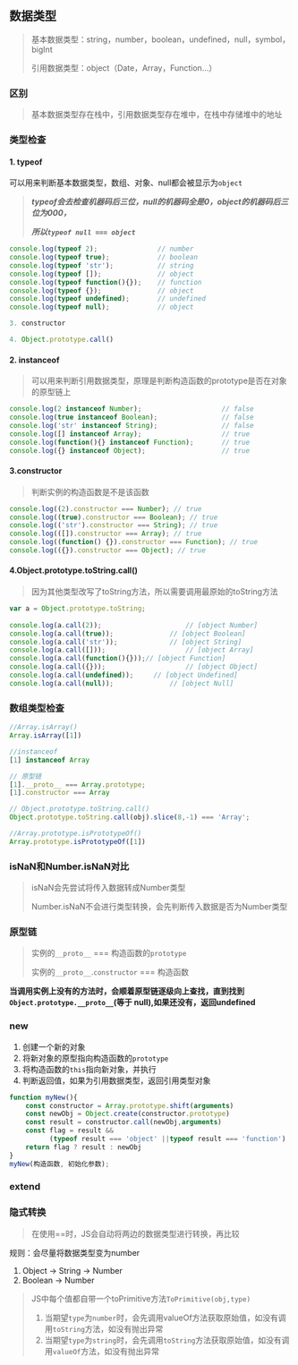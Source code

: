 ## 数据类型

> 基本数据类型：string，number，boolean，undefined，null，symbol，bigInt
>
> 引用数据类型：object（Date，Array，Function...）

### 区别

> 基本数据类型存在栈中，引用数据类型存在堆中，在栈中存储堆中的地址

### 类型检查

#### 1. typeof  

可以用来判断基本数据类型，数组、对象、null都会被显示为`object`

> ***typeof会去检查机器码后三位，null的机器码全是0，object的机器码后三位为000，***
>
> ***所以`typeof null === object`***

```js
console.log(typeof 2);               // number
console.log(typeof true);            // boolean
console.log(typeof 'str');           // string
console.log(typeof []);              // object    
console.log(typeof function(){});    // function
console.log(typeof {});              // object
console.log(typeof undefined);       // undefined
console.log(typeof null);            // object

3. constructor

4. Object.prototype.call()
```

#### 2. instanceof

> 可以用来判断引用数据类型，原理是判断构造函数的prototype是否在对象的原型链上

```js
console.log(2 instanceof Number);                    // false
console.log(true instanceof Boolean);                // false 
console.log('str' instanceof String);                // false 
console.log([] instanceof Array);                    // true
console.log(function(){} instanceof Function);       // true
console.log({} instanceof Object);                   // true
```

#### 3.constructor

> 判断实例的构造函数是不是该函数

```js
console.log((2).constructor === Number); // true
console.log((true).constructor === Boolean); // true
console.log(('str').constructor === String); // true
console.log(([]).constructor === Array); // true
console.log((function() {}).constructor === Function); // true
console.log(({}).constructor === Object); // true
```

#### 4.Object.prototype.toString.call()

> 因为其他类型改写了toString方法，所以需要调用最原始的toString方法

```js
var a = Object.prototype.toString;
 
console.log(a.call(2));  					// [object Number]
console.log(a.call(true));				// [object Boolean]
console.log(a.call('str'));				// [object String]
console.log(a.call([]));					// [object Array]
console.log(a.call(function(){}));// [object Function]
console.log(a.call({}));					// [object Object]
console.log(a.call(undefined)); 	// [object Undefined]
console.log(a.call(null)); 				// [object Null]
```

### 数组类型检查

```js
//Array.isArray()
Array.isArray([1])

//instanceof
[1] instanceof Array

// 原型链
[1].__proto__ === Array.prototype;
[1].constructor === Array

// Object.prototype.toString.call()
Object.prototype.toString.call(obj).slice(8,-1) === 'Array';

//Array.prototype.isPrototypeOf()
Array.prototype.isPrototypeOf([1])
```

### isNaN和Number.isNaN对比

> isNaN会先尝试将传入数据转成Number类型
>
> Number.isNaN不会进行类型转换，会先判断传入数据是否为Number类型

### 原型链

> 实例的`__proto__`	===	构造函数的`prototype`
>
> 实例的`__proto__`.`constructor`	===	构造函数

**当调用实例上没有的方法时，会顺着原型链逐级向上查找，直到找到`Object.prototype.__proto__`(等于 null),如果还没有，返回undefined**

### new

1. 创建一个新的对象
2. 将新对象的原型指向构造函数的`prototype`
3. 将构造函数的`this`指向新对象，并执行
4. 判断返回值，如果为引用数据类型，返回引用类型对象

```js
function myNew(){
    const constructor = Array.prototype.shift(arguments)
    const newObj = Object.create(constructor.prototype)
    const result = constructor.call(newObj,arguments)
    const flag = result && 
          (typeof result === 'object' ||typeof result === 'function')
    return flag ? result : newObj
}
myNew(构造函数, 初始化参数);
```

### extend

### 隐式转换

> 在使用==时，JS会自动将两边的数据类型进行转换，再比较

规则：会尽量将数据类型变为number

1. Object -> String -> Number
2. Boolean -> Number

> JS中每个值都自带一个toPrimitive方法`ToPrimitive(obj,type)`
>
> 1. 当期望`type`为`number`时，会先调用valueOf方法获取原始值，如没有调用`toString`方法，如没有抛出异常
> 2. 当期望`type`为`string`时，会先调用`toString`方法获取原始值，如没有调用`valueOf`方法，如没有抛出异常

